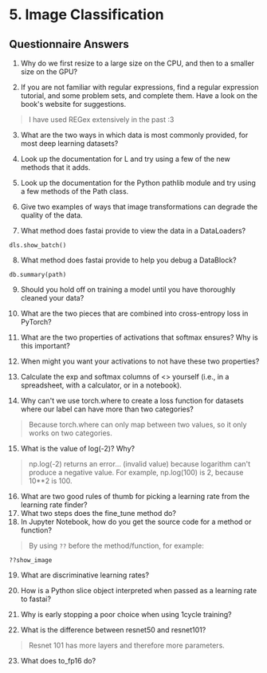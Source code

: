 # 5. Image Classification

## Questionnaire Answers

1. Why do we first resize to a large size on the CPU, and then to a smaller size on the GPU?
> 

2. If you are not familiar with regular expressions, find a regular expression tutorial, and some problem sets, and complete them. Have a look on the book's website for suggestions.
> I have used REGex extensively in the past :3

3. What are the two ways in which data is most commonly provided, for most deep learning datasets?
> 

4. Look up the documentation for L and try using a few of the new methods that it adds.
>

5. Look up the documentation for the Python pathlib module and try using a few methods of the Path class.
>

6. Give two examples of ways that image transformations can degrade the quality of the data.
>

7. What method does fastai provide to view the data in a DataLoaders?
```
dls.show_batch()
```

8. What method does fastai provide to help you debug a DataBlock?
```
db.summary(path)
```

9. Should you hold off on training a model until you have thoroughly cleaned your data?
>

10. What are the two pieces that are combined into cross-entropy loss in PyTorch?
>

11. What are the two properties of activations that softmax ensures? Why is this important?
>

12. When might you want your activations to not have these two properties?
>

13. Calculate the exp and softmax columns of <> yourself (i.e., in a spreadsheet, with a calculator, or in a notebook).
> 

14. Why can't we use torch.where to create a loss function for datasets where our label can have more than two categories?
> Because torch.where can only map between two values, so it only works on two categories.

15. What is the value of log(-2)? Why?
> np.log(-2) returns an error... (invalid value) because logarithm can't produce a negative value. For example, np.log(100) is 2, because 10**2 is 100.

16. What are two good rules of thumb for picking a learning rate from the learning rate finder?
17. What two steps does the fine_tune method do?
18. In Jupyter Notebook, how do you get the source code for a method or function?
> By using `??` before the method/function, for example:
```
??show_image
```

19. What are discriminative learning rates?
> 

20. How is a Python slice object interpreted when passed as a learning rate to fastai?
>

21. Why is early stopping a poor choice when using 1cycle training?
>

22. What is the difference between resnet50 and resnet101?
> Resnet 101 has more layers and therefore more parameters.

23. What does to_fp16 do?


